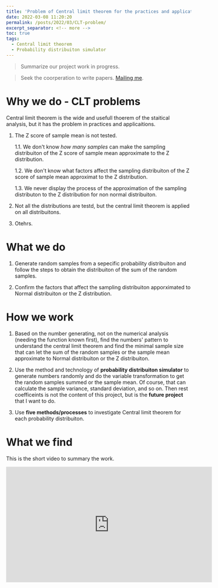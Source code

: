 ```yaml
---
title: 'Problem of Central limit theorem for the practices and applications'
date: 2022-03-08 11:20:20
permalink: /posts/2022/03/CLT-problem/
excerpt_separator: <!-- more -->
toc: true
tags:
  - Central limit theorem
  - Probability distribuiton simulator
---
```


> Summarize our project work in progress.

> Seek the coorperation to write papers. [Mailing me](mailto:mylee0989@gmail.com).

<!-- more -->


# Why we do - CLT problems

Central limit theorem is the wide and usefull thoerem of the staitical analysis, but it has the problem in practices and applicaitions.

1. The Z score of sample mean is not tested.

    1.1. We don't know *how many samples* can make the sampling distribuiton of the Z score of sample mean approximate to the Z distribution.

    1.2. We don't know what factors affect the sampling distribuiton of the Z score of sample mean approximat to the Z distribution.

    1.3. We never display the process of the approximation of the sampling distributon to the Z distribution for non normal distribuiton.

2. Not all the distributions are testd, but the central limit theorem is applied on all distribuitons.

3. Otehrs.

# What we do

1. Generate random samples from a sepecific probability distribuiton and follow the steps to obtain the distribuiton of the sum of the random samples.

2. Confirm the factors that affect the sampling distribuiton apporximated to Normal distribuiton or the Z distribution.



# How we work

1. Based on the number generating, not on the numerical analysis (needing the function known first), find the numbers' pattern to understand the central limit theorem and find the minimal sample size that can let the sum of the random samples or the sample mean approximate to Normal distribuiton or the Z distribuiton.

2. Use the method and technology of **probability distribuiton simulator** to generate numbers randomly and do the variable transformation to get the random samples summed or the sample mean. Of course, that can calculate the sample variance, standard deviation, and so on. Then rest coefficeints is not the content of this project, but is the **future project** that I want to do.

3. Use **five methods/processes** to investigate Central limit theorem for each probability distribuiton.

# What we find

This is the short video to summary the work.

<iframe width="560" height="315" src="https://www.youtube.com/embed/7tbThx6Lo5s" title="YouTube video player" frameborder="0" allow="accelerometer; autoplay; clipboard-write; encrypted-media; gyroscope; picture-in-picture" allowfullscreen></iframe>



